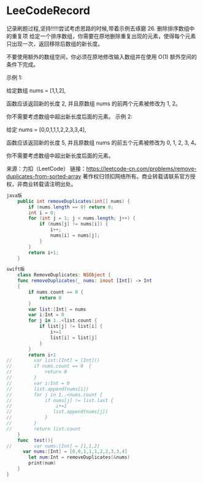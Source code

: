 # LeeCodeRecord
记录刷题过程,坚持!!!!!尝试考虑思路的时候,带着示例去琢磨
26. 删除排序数组中的重复项
给定一个排序数组，你需要在原地删除重复出现的元素，使得每个元素只出现一次，返回移除后数组的新长度。

不要使用额外的数组空间，你必须在原地修改输入数组并在使用 O(1) 额外空间的条件下完成。

示例 1:

给定数组 nums = [1,1,2], 

函数应该返回新的长度 2, 并且原数组 nums 的前两个元素被修改为 1, 2。 

你不需要考虑数组中超出新长度后面的元素。
示例 2:

给定 nums = [0,0,1,1,1,2,2,3,3,4],

函数应该返回新的长度 5, 并且原数组 nums 的前五个元素被修改为 0, 1, 2, 3, 4。

你不需要考虑数组中超出新长度后面的元素。

来源：力扣（LeetCode）
链接：https://leetcode-cn.com/problems/remove-duplicates-from-sorted-array
著作权归领扣网络所有。商业转载请联系官方授权，非商业转载请注明出处。


```java
java版
   	public int removeDuplicates(int[] nums) {
		if (nums.length == 0) return 0;
		int i = 0;
		for (int j = 1; j < nums.length; j++) {
			if (nums[j] != nums[i]) {
				i++;
				nums[i] = nums[j];
			}
		}
		return i+1;
	}
```
```swift
swift版
	class RemoveDuplicates: NSObject {
    func removeDuplicates(_ nums: inout [Int]) -> Int
    {
        if nums.count == 0 {
            return 0
        }
        var list:[Int] = nums
        var i:Int = 0
        for j in 1..<list.count {
            if list[j] != list[i] {
                i+=1
                list[i] = list[j]
            }
        }
        return i+1
//        var list:[Int] = [Int]()
//        if nums.count == 0  {
//            return 0
//        }
//        var i:Int = 0
//        list.append(nums[i])
//        for j in 1..<nums.count {
//            if nums[j] != list.last {
//                i+=1
//               list.append(nums[j])
//            }
//        }
//        return list.count
    }
    func  test(){
//        var nums:[Int] = [1,1,2]
      var nums:[Int] = [0,0,1,1,1,2,2,3,3,4]
        let num:Int = removeDuplicates(&nums)
        print(num)
    }
}
```
